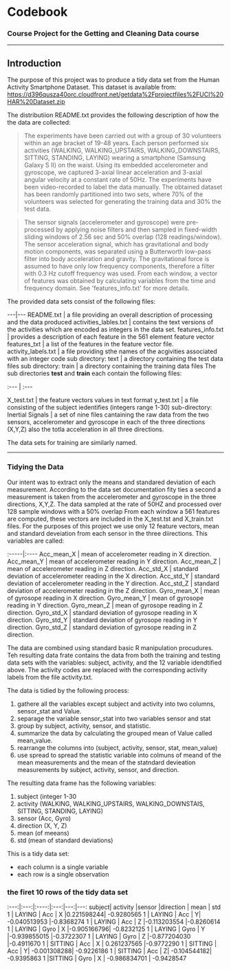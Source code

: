 # Codebook

### Course Project for the Getting and Cleaning Data course

---

## Introduction
 
The purpose of this project was to produce a tidy data set from the Human Activity Smartphone Dataset. This dataset is available from: https://d396qusza40orc.cloudfront.net/getdata%2Fprojectfiles%2FUCI%20HAR%20Dataset.zip

The distributiion README.txt provides the following description of how the the data are collected:

>The experiments have been carried out with a group of 30 volunteers within an age bracket of 19-48 years. Each person performed six activities (WALKING, WALKING_UPSTAIRS, WALKING_DOWNSTAIRS, SITTING, STANDING, LAYING) wearing a smartphone (Samsung Galaxy S II) on the waist. Using its embedded accelerometer and gyroscope, we captured 3-axial linear acceleration and 3-axial angular velocity at a constant rate of 50Hz. The experiments have been video-recorded to label the data manually. The obtained dataset has been randomly partitioned into two sets, where 70% of the volunteers was selected for generating the training data and 30% the test data. 

>The sensor signals (accelerometer and gyroscope) were pre-processed by applying noise filters and then sampled in fixed-width sliding windows of 2.56 sec and 50% overlap (128 readings/window). The sensor acceleration signal, which has gravitational and body motion components, was separated using a Butterworth low-pass filter into body acceleration and gravity. The gravitational force is assumed to have only low frequency components, therefore a filter with 0.3 Hz cutoff frequency was used. From each window, a vector of features was obtained by calculating variables from the time and frequency domain. See 'features_info.txt' for more details. 

The provided data sets consist of the following files:


---|---
README.txt | a file providing an overall description of processing and the data produced activities_lables.txt | contains the text versions of the activities which are encoded as integers in the data set. features_info.txt | provides a description of each feature in the 561 element feature vector features_txt | a list of the features in the feature vector file. activity_labels.txt | a file providing sthe names of the acgivities associated with an integer code sub directory: text | a directory containing the test data files sub directory: train | a directory containing the training data files  The sub directories **test** and **train** each contain the following files:
 
 :--- | :---
 
 X_test.txt | the feature vectors values in text format
 y_test.txt | a file consisting of the subject iedentifies (integers range 1-30)
 sub-directory: Inertial Signals | a set of nine files cantaining the raw data from the two sensors, accelerometer and gyroscope in each of the three directions (X,Y,Z) also the totla acceleration in all three directions.
 
 The data sets for training are similarly named. 
 
 ___
 
 ### Tidying the Data
 
 Our intent was to extract only the means and standared deviation of each measurement.
 According to the data set documentation fity ties a second a measurement is taken from the accelerometer and gyroscope in the three directions, X,Y,Z. The data sampled at the rate of 50HZ and processed over 128 sample windows with a 50% overlap From each window a 561 features are computed, these vectors are included in the X\_test.tst and X\_train.txt files. For the purposes of this project we use only 12 feature vectors, mean and standard deveiation from each sensor in the three diirections. This variables are called:
 
 :-----|:----
 Acc_mean_X | mean of accelerometer reading in X direction.
 Acc_mean_Y | mean of accelerometer reading in Y direction.
 Acc_mean_Z | mean of accelerometer reading in Z direction.
 Acc_std_X  | standard deviation of accelerometer reading in the X direction.
 Acc_std_Y  | standard deviation of accelerometer reading in the Y direction.
 Acc_std_Z  | standard deviation of accelerometer reading in the Z direction.
 Gyro_mean_X | mean of gyrosope reading in X direction.
 Gyro_mean_Y | mean of gyrosope reading in Y direction.
 Gyro_mean_Z | mean of gyrosope reading in Z direction.
 Gyro_std_X | standard deviation of gyrosope reading in X direction.
 Gyro_std_Y | standard deviation of gyrosope reading in Y direction.
 Gyro_std_Z | standard deviation of gyrosope reading in Z direction.
 
 The data are combined using standard basic R manipulation procudures. Teh resulting data frate contains the data from both the training and testing data sets with the variables: subject, activity, and the 12 variable idendtified above. The activity codes are replaced with the corresponding activity labels from the file activity.txt.
 
 The data is tidied by the following process:
 
 1. gathere all the variables except subject and activity into two columns, sensor_stat and Value.
 1. separage the variable sensor_stat into two variables sensor and stat
 1. group by subject, activity, sensor, and statistic.
 1. summarize the data by calculating the grouped mean of Value called mean_value.
 1. rearrange the columns into (subject, activity, sensor, stat, mean_value)
 1. use spread to spread the statistic variable into colmuns of meand of the mean measurements and the mean of the statndard devieation measurements by subject, activity, sensor, and direction.
 
 The resulting data frame has the following variables:
 
 1. subject (integer 1-30
 1. activity (WALKING, WALKING_UPSTAIRS, WALKING_DOWNSTAIS, SITTING, STANDING, LAYING)
 1. sensor (Acc, Gyro)
 1. direction (X, Y, Z)
 1. mean (of meeans)
 1. std (mean of standard deviations) 
 
 This is a tidy data set:
  * each column is a single variable
  * each row is a single observation
  
### the firet 10 rows of the tidy data set
  
 :---:|:---:|:----:|:---:|---:|---: 
  subject| activity |sensor |direction  |       mean   |     std
       1 |  LAYING  |  Acc   |      X  |0.221598244| -0.9280565
       1 |  LAYING |   Acc |        Y| -0.040513953 |-0.8368274
       1 |  LAYING  |  Acc  |       Z |-0.113203554 |-0.8260614
       1 |  LAYING  | Gyro  |       X |-0.905166796| -0.8232125
       1 |  LAYING  | Gyro   |      Y |-0.939855015 |-0.3722307
       1 |  LAYING |  Gyro   |      Z |-0.877204030 |-0.4911670
       1 | SITTING |   Acc    |     X | 0.261237565 |-0.9772290
       1 | SITTING  | Acc    |     Y| -0.001308288| -0.9226186
       1  | SITTING  |  Acc   |      Z| -0.104544182| -0.9395863
       1  |SITTING |  Gyro   |      X | -0.986834701 | -0.9428547

